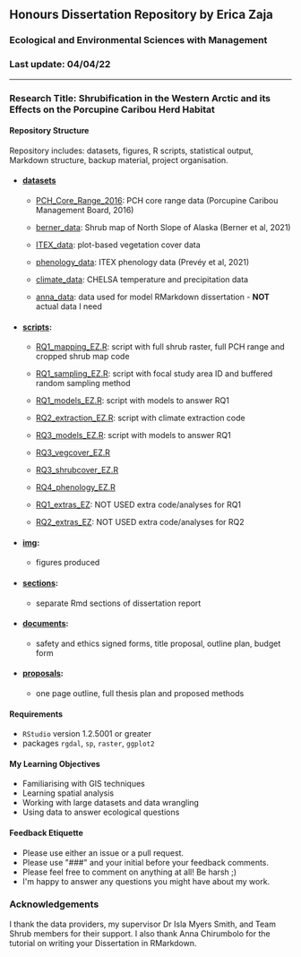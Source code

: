 ## Honours Dissertation Repository by Erica Zaja
### Ecological and Environmental Sciences with Management 
###  Last update: 04/04/22
*******

### Research Title: Shrubification in the Western Arctic and its Effects on the Porcupine Caribou Herd Habitat

#### Repository Structure

Repository includes: datasets, figures, R scripts, statistical output, Markdown structure, backup material, project organisation. 

- #### [datasets](https://github.com/ericazaja/dissertation/tree/main/datasets)

  - [PCH_Core_Range_2016](https://github.com/ericazaja/Erica_Zaja_diss/tree/main/datasets/PCH_Core_Range_2016): PCH core range data (Porcupine Caribou Management Board, 2016)

  - [berner_data](https://github.com/ericazaja/dissertation/tree/main/datasets/berner_data): Shrub map of North Slope of Alaska (Berner et al, 2021)

  - [ITEX_data](https://github.com/ericazaja/dissertation/tree/main/datasets/ITEX_data): plot-based vegetation cover data 

  - [phenology_data](https://github.com/ericazaja/dissertation/tree/main/datasets/phenology_data): ITEX phenology data (Prevéy et al, 2021)

  - [climate_data](): CHELSA temperature and precipitation data 

  - [anna_data](https://github.com/ericazaja/dissertation/tree/main/datasets/anna_data): data used for model RMarkdown dissertation - **NOT** actual data I need 

- #### [scripts](https://github.com/ericazaja/dissertation/tree/main/scripts): 
  - [RQ1_mapping_EZ.R](): script with full shrub raster, full PCH range and cropped shrub map code
  - [RQ1_sampling_EZ.R](): script with focal study area ID and buffered random sampling method
  - [RQ1_models_EZ.R](): script with models to answer RQ1
  - [RQ2_extraction_EZ.R](): script with climate extraction code  
  - [RQ3_models_EZ.R](): script with models to answer RQ1
  - [RQ3_vegcover_EZ.R]()
  - [RQ3_shrubcover_EZ.R]()
  - [RQ4_phenology_EZ.R]()
  
  - [RQ1_extras_EZ](): NOT USED extra code/analyses for RQ1
  - [RQ2_extras_EZ](): NOT USED extra code/analyses for RQ2


- #### [img](https://github.com/ericazaja/dissertation/tree/main/img):
  - figures produced 

- #### [sections](https://github.com/ericazaja/dissertation/tree/main/sections): 
  - separate Rmd sections of dissertation report
  
- #### [documents](https://github.com/ericazaja/dissertation/tree/main/documents): 
  - safety and ethics signed forms, title proposal, outline plan, budget form
  
- #### [proposals](https://github.com/ericazaja/dissertation/tree/main/proposals): 
  - one page outline, full thesis plan and proposed methods

#### Requirements
- `RStudio` version 1.2.5001 or greater
- packages `rgdal`, `sp`, `raster`, `ggplot2` 

#### My Learning Objectives
- Familiarising with GIS techniques
- Learning spatial analysis
- Working with large datasets and data wrangling
- Using data to answer ecological questions

#### Feedback Etiquette

- Please use either an issue or a pull request.
- Please use "###" and your initial before your feedback comments.
- Please feel free to comment on anything at all! Be harsh ;) 
- I'm happy to answer any questions you might have about my work.

### Acknowledgements
I thank the data providers, my supervisor Dr Isla Myers Smith, and Team Shrub members for their support. I also thank Anna Chirumbolo for the tutorial on writing your Dissertation in RMarkdown. 

